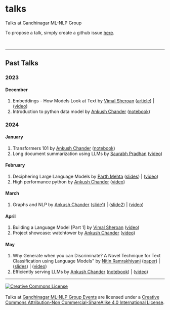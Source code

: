 # talks
Talks at Gandhinagar ML-NLP Group

To propose a talk, simply create a github issue [here][new-talk-proposal].

<br />

---
## Past Talks
### 2023
#### December
1. Embeddings - How Models Look at Text by [Vimal Sheroan](https://in.linkedin.com/in/vimalsheoran) ([article](https://dev.to/vimalsheoran/text-to-vectors-representing-texts-for-your-ml-tasks-1b2k)) | ([video](https://youtu.be/Li3moJ4mVAA?si=uvPDcN-LtQhsWX4x)) 
2. Introduction to python data model by [Ankush Chander](https://www.linkedin.com/in/ankush-chander) ([notebook](https://github.com/Ankush-Chander/Tech-Talks/blob/master/intro_data_model.ipynb))
### 2024
#### January
1. Transformers 101 by [Ankush Chander](https://www.linkedin.com/in/ankush-chander) ([notebook](https://github.com/Ankush-Chander/Tech-Talks/blob/main/transformers_101.ipynb))
2. Long document summarization using LLMs by [Saurabh Pradhan](https://www.linkedin.com/in/saurabh-pradhan) ([video](https://youtu.be/E0JSFNFXV7A?si=O8n3BKdEqPglg8SX))

#### February
1. Deciphering Large Language Models by [Parth Mehta]() ([slides](https://github.com/Gandhinagar-ML-NLP-Group/talks/blob/main/content/decipheringLLMs_parth.pdf)) | ([video](https://youtu.be/T2eHXovwFzc))
2. High performance python by [Ankush Chander](https://www.linkedin.com/in/ankush-chander) ([video](https://youtu.be/lLYgzk3TIWE?si=ThVIJL6PFsM3SsIG))
#### March
1. Graphs and NLP by [Ankush Chander](https://www.linkedin.com/in/ankush-chander) ([slide1](https://github.com/Ankush-Chander/graph-notebooks/blob/main/notebooks/pagerank.ipynb)) | ([slide2](https://github.com/Ankush-Chander/graph-notebooks/blob/main/notebooks/textrank_intro.ipynb)) | ([video](https://youtu.be/n3CxNYKMDxU?si=3d6mFZMs2HELgAnT))
#### April
1. Building a Language Model [Part 1] by [Vimal Sheroan](https://in.linkedin.com/in/vimalsheoran) ([video](https://youtu.be/ENxae6c-EdI))
2. Project showcase: watchtower by [Ankush Chander](https://www.linkedin.com/in/ankush-chander) ([video](https://youtu.be/6IBEKcVCkTM))
#### May
1. Why Generate when you can Discriminate? A Novel Technique for Text Classification using Language Models" by [Nitin Ramrakhiyani](https://nramrakhiyani.wordpress.com/) ([paper](https://aclanthology.org/2024.findings-eacl.74)) | ([slides](https://github.com/Gandhinagar-ML-NLP-Group/talks/blob/main/content/novel_text_classification_nitin_18may.pdf)) | ([video](https://youtu.be/E-jQVWUtO6M))
2. Efficiently serving LLMs by [Ankush Chander](https://www.linkedin.com/in/ankush-chander) ([notebook](https://github.com/Ankush-Chander/Tech-Talks/blob/main/EfficientLLMInferencing.ipynb)) | ([video](https://youtu.be/43BpQj65rXY))

---

<a rel="license" href="http://creativecommons.org/licenses/by-nc-sa/4.0/"><img alt="Creative Commons License" style="border-width:0" src="https://i.creativecommons.org/l/by-nc-sa/4.0/88x31.png" /></a><br /><br /><span xmlns:dct="http://purl.org/dc/terms/" href="http://purl.org/dc/dcmitype/MovingImage" property="dct:title" rel="dct:type">Talks</span> at <a xmlns:cc="http://creativecommons.org/ns#" href="https://www.meetup.com/gandhinagar-machine-learning-and-nlp-group" property="cc:attributionName" rel="cc:attributionURL">Gandhinagar ML-NLP Group Events</a> are licensed under a <a rel="license" href="http://creativecommons.org/licenses/by-nc-sa/4.0/">Creative Commons Attribution-Non Commercial-ShareAlike 4.0 International License</a>.

[new-talk-proposal]: https://github.com/Gandhinagar-ML-NLP-Group/talks/issues/new?assignees=&labels=proposal&projects=&template=talk-proposal.yaml&assignee=Ankush-Chander
